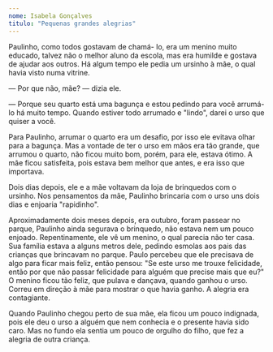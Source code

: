 ```yaml
---
nome: Isabela Gonçalves
titulo: "Pequenas grandes alegrias"
---
```


Paulinho, como todos gostavam de chamá- lo, era um menino muito educado, talvez não o melhor aluno da escola, mas era humilde e gostava de ajudar aos outros. Há algum tempo ele pedia um ursinho à mãe, o qual havia visto numa vitrine.

— Por que não, mãe? — dizia ele.

— Porque seu quarto está uma bagunça e estou pedindo para você arrumá-lo há muito tempo. Quando estiver todo arrumado e "lindo", darei o urso que quiser a você.

Para Paulinho, arrumar o quarto era um desafio, por isso ele evitava olhar para a bagunça. Mas a vontade de ter o urso em mãos era tão grande, que arrumou o quarto, não ficou muito bom, porém, para ele, estava ótimo. A mãe ficou satisfeita, pois estava bem melhor que antes, e era isso que importava.

Dois dias depois, ele e a mãe voltavam da loja de brinquedos com o ursinho. Nos pensamentos da mãe, Paulinho brincaria com o urso uns dois dias e enjoaria "rapidinho".

Aproximadamente dois meses depois, era outubro, foram passear no parque, Paulinho ainda segurava o brinquedo, não estava nem um pouco enjoado. Repentinamente, ele vê um menino, o qual parecia não ter casa. Sua família estava a alguns metros dele, pedindo esmolas aos pais das crianças que brincavam no parque. Paulo percebeu que ele precisava de algo para ficar mais feliz, então pensou: "Se este urso me trouxe felicidade, então por que não passar felicidade para alguém que precise mais que eu?"
O menino ficou tão feliz, que pulava e dançava, quando ganhou o urso. Correu em direção à mãe para mostrar o que havia ganho. A alegria era contagiante.

Quando Paulinho chegou perto de sua mãe, ela ficou um pouco indignada, pois ele deu o urso a alguém que nem conhecia e o presente havia sido caro. Mas no fundo ela sentia um pouco de orgulho do filho, que fez a alegria de outra criança.



